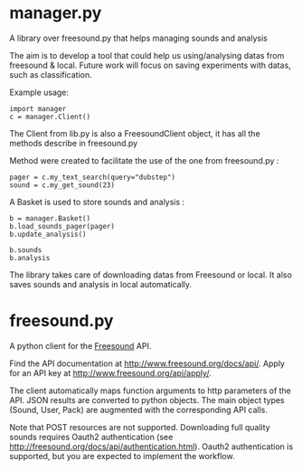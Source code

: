 manager.py
============

A library over freesound.py that helps managing sounds and analysis

The aim is to develop a tool that could help us using/analysing datas from freesound & local. Future work will focus on saving experiments with datas, such as classification.

Example usage:

```
import manager
c = manager.Client() 
```
The Client from lib.py is also a FreesoundClient object, it has all the methods describe in freesound.py

Method were created to facilitate the use of the one from freesound.py :
```
pager = c.my_text_search(query="dubstep")
sound = c.my_get_sound(23)
```
A Basket is used to store sounds and analysis :
```
b = manager.Basket()
b.load_sounds_pager(pager)
b.update_analysis()

b.sounds
b.analysis
```

The library takes care of downloading datas from Freesound or local. It also saves sounds and analysis in local automatically.

freesound.py
============

A python client for the [Freesound](http://freesound.org) API.

Find the API documentation at http://www.freesound.org/docs/api/. Apply for an API key at http://www.freesound.org/api/apply/. 

The client automatically maps function arguments to http parameters of the API. JSON results are converted to python objects. The main object types (Sound, User, Pack) are augmented with the corresponding API calls.

Note that POST resources are not supported. Downloading full quality sounds requires Oauth2 authentication (see http://freesound.org/docs/api/authentication.html). Oauth2 authentication is supported, but you are expected to implement the workflow.


